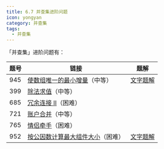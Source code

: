 ```yaml
---
title: 6.7 并查集进阶问题
icon: yongyan
category: 并查集
tags:
  - 并查集
---
```


「并查集」进阶问题有：

| 题号 | 链接                                                                                                         | 题解                                                                                                                                           |
| ---- | ------------------------------------------------------------------------------------------------------------ | ---------------------------------------------------------------------------------------------------------------------------------------------- |
| 945  | [使数组唯一的最小增量](https://leetcode-cn.com/problems/minimum-increment-to-make-array-unique/)（中等）     | [文字题解](https://leetcode-cn.com/problems/minimum-increment-to-make-array-unique/solution/tan-xin-suan-fa-bing-cha-ji-java-by-liweiwei1419/) |
| 399  | [除法求值](https://leetcode-cn.com/problems/evaluate-division)（中等）                                       |                                                                                                                                                |
| 685  | [冗余连接 II](https://leetcode-cn.com/problems/redundant-connection-ii/)（困难）                             |                                                                                                                                                |
| 721  | [账户合并](https://leetcode-cn.com/problems/accounts-merge/)（中等）                                         |                                                                                                                                                |
| 765  | [情侣牵手](https://leetcode-cn.com/problems/couples-holding-hands)（困难）                                   |                                                                                                                                                |
| 952  | [按公因数计算最大组件大小](https://leetcode-cn.com/problems/largest-component-size-by-common-factor)（困难） | [文字题解](https://leetcode-cn.com/problems/largest-component-size-by-common-factor/solution/bing-cha-ji-java-python-by-liweiwei1419/)         |
